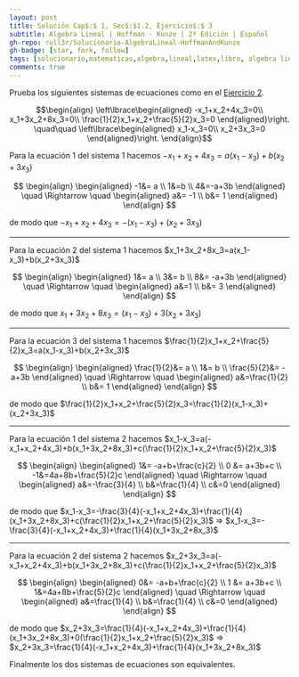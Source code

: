 ```yaml
---
layout: post
title: Solución Cap$:$ 1, Sec$:$1.2, Ejercicio$:$ 3
subtitle: Algebra Lineal | Hoffman - Kunze | 2º Edición | Español
gh-repo: rull3r/Solucionario-AlgebraLineal-HoffmanAndKunze
gh-badge: [star, fork, follow]
tags: [solucionario,matematicas,algebra,lineal,latex,libro, algebra lineal,cuerpo, numeros complejos]
comments: true
---
```


<div class="box-note">
	Prueba los siguientes sistemas de ecuaciones como en el <a href="../2015-01-04-AlgebraLineal-HoffmanAndKunze-1-12-2">Ejercicio 2</a>.

$$\begin{align}
\left\lbrace\begin{aligned}
-x_1+x_2+4x_3=0\\
x_1+3x_2+8x_3=0\\
\frac{1}{2}x_1+x_2+\frac{5}{2}x_3=0
\end{aligned}\right.
\quad\quad
\left\lbrace\begin{aligned}
x_1-x_3=0\\
x_2+3x_3=0
\end{aligned}\right.
\end{align}$$
    
</div>




Para la ecuación 1 del sistema 1 hacemos $-x_1+x_2+4x_3=a(x_1-x_3)+b(x_2+3x_3)$

$$
\begin{align}
\begin{aligned}
-1&= a \\
1&=b	\\
4&=-a+3b
\end{aligned}
\quad
\Rightarrow
\quad
\begin{aligned}
a&= -1 \\
b&= 1
\end{aligned}
\end{align}
$$

de modo que $-x_1+x_2+4x_3=-(x_1-x_3)+(x_2+3x_3)$

<hr>
Para la ecuación 2 del sistema 1 hacemos $x_1+3x_2+8x_3=a(x_1-x_3)+b(x_2+3x_3)$

$$
\begin{align}
\begin{aligned}
1&= a \\
3&= b	\\
8&= -a+3b
\end{aligned}
\quad
\Rightarrow
\quad
\begin{aligned}
a&=1 \\
b&= 3
\end{aligned}
\end{align}
$$

de modo que $x_1+3x_2+8x_3=(x_1-x_3)+3(x_2+3x_3)$

<hr>

Para la ecuación 3 del sistema 1 hacemos $\frac{1}{2}x_1+x_2+\frac{5}{2}x_3=a(x_1-x_3)+b(x_2+3x_3)$

$$
\begin{align}
\begin{aligned}
\frac{1}{2}&= a \\
1&= b	\\
\frac{5}{2}&= -a+3b
\end{aligned}
\quad
\Rightarrow
\quad
\begin{aligned}
a&=\frac{1}{2} \\
b&= 1
\end{aligned}
\end{align}
$$

de modo que $\frac{1}{2}x_1+x_2+\frac{5}{2}x_3=\frac{1}{2}(x_1-x_3)+(x_2+3x_3)$

<hr>

Para la ecuación 1 del sistema 2 hacemos $x_1-x_3=a(-x_1+x_2+4x_3)+b(x_1+3x_2+8x_3)+c(\frac{1}{2}x_1+x_2+\frac{5}{2}x_3)$

$$
\begin{align}
\begin{aligned}
1&= -a+b+\frac{c}{2} \\
0 &=	a+3b+c	\\
-1&=4a+8b+\frac{5}{2}c
\end{aligned}
\quad
\Rightarrow
\quad
\begin{aligned}
a&=-\frac{3}{4} \\
b&=\frac{1}{4}	\\
c&=0
\end{aligned}
\end{align}
$$

de modo que $x_1-x_3=-\frac{3}{4}(-x_1+x_2+4x_3)+\frac{1}{4}(x_1+3x_2+8x_3)+c(\frac{1}{2}x_1+x_2+\frac{5}{2}x_3)$  $\Rightarrow$  $x_1-x_3=-\frac{3}{4}(-x_1+x_2+4x_3)+\frac{1}{4}(x_1+3x_2+8x_3)$
        
<hr>

Para la ecuación 2 del sistema 2 hacemos $x_2+3x_3=a(-x_1+x_2+4x_3)+b(x_1+3x_2+8x_3)+c(\frac{1}{2}x_1+x_2+\frac{5}{2}x_3)$

$$
\begin{align}
\begin{aligned}
0&= -a+b+\frac{c}{2} \\
1 &=	a+3b+c	\\
1&=4a+8b+\frac{5}{2}c
\end{aligned}
\quad
\Rightarrow
\quad
\begin{aligned}
a&=\frac{1}{4} \\
b&=\frac{1}{4}	\\
c&=0
\end{aligned}
\end{align}
$$

de modo que $x_2+3x_3=\frac{1}{4}(-x_1+x_2+4x_3)+\frac{1}{4}(x_1+3x_2+8x_3)+0(\frac{1}{2}x_1+x_2+\frac{5}{2}x_3)$ $\Rightarrow$  $x_2+3x_3=\frac{1}{4}(-x_1+x_2+4x_3)+\frac{1}{4}(x_1+3x_2+8x_3)$

Finalmente los dos sistemas de ecuaciones son equivalentes.